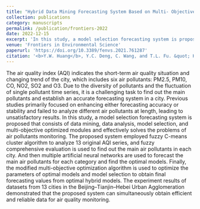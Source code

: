 ```yaml
---
title: "Hybrid Data Mining Forecasting System Based on Multi- Objective Optimization and Selection Model for Air pollutants"
collection: publications
category: manuscripts
permalink: /publication/frontiers-2022
date: 2022-12-15
excerpt: 'In this study, a model selection forecasting system is proposed that consists of data mining, data analysis, model selection, and multi-objective optimized modules and effectively solves the problems of air pollutants monitoring.'
venue: 'Frontiers in Environmental Science'
paperurl: 'https://doi.org/10.3389/fenvs.2021.761287'
citation: '<b>Y.W. Huang</b>, Y.C. Deng, C. Wang, and T.L. Fu. &quot; Hybrid Data Mining Forecasting System Based on Multi- Objective Optimization and Selection Model for Air pollutants&quot;. <i>Frontiers in Environmental Science</i>, 2021, 9:761287'
---
```


The air quality index (AQI) indicates the short-term air quality situation and changing trend of the city, which includes six air pollutants: PM2.5, PM10, CO, NO2, SO2 and O3. Due to the diversity of pollutants and the fluctuation of single pollutant time series, it is a challenging task to find out the main pollutants and establish an accurate forecasting system in a city. Previous studies primarily focused on enhancing either forecasting accuracy or stability and failed to analyze different air pollutants at length, leading to unsatisfactory results. In this study, a model selection forecasting system is proposed that consists of data mining, data analysis, model selection, and multi-objective optimized modules and effectively solves the problems of air pollutants monitoring. The proposed system employed fuzzy C-means cluster algorithm to analyze 13 original AQI series, and fuzzy comprehensive evaluation is used to find out the main air pollutants in each city. And then multiple artificial neural networks are used to forecast the main air pollutants for each category and find the optimal models. Finally, the modified multi-objective optimization algorithm is used to optimize the parameters of optimal models and model selection to obtain final forecasting values from optimal hybrid models. The experiment results of datasets from 13 cities in the Beijing–Tianjin–Hebei Urban Agglomeration demonstrated that the proposed system can simultaneously obtain efficient and reliable data for air quality monitoring.
